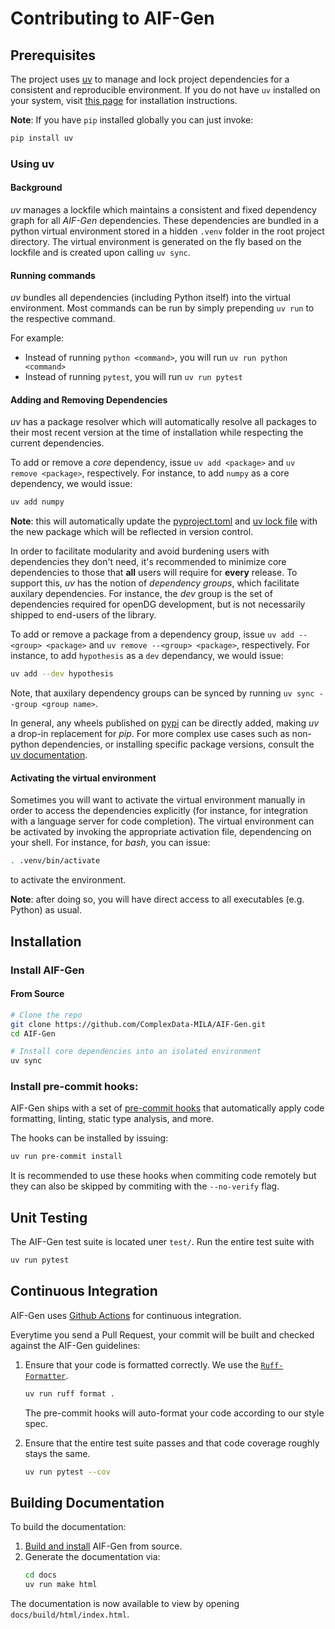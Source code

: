 # Contributing to AIF-Gen

## Prerequisites

The project uses [uv](https://docs.astral.sh/uv/) to manage and lock project dependencies for a consistent and reproducible environment. If you do not have `uv` installed on your system, visit [this page](https://docs.astral.sh/uv/getting-started/installation/) for installation instructions.

**Note**: If you have `pip` installed globally you can just invoke:

```sh
pip install uv
```

### Using uv

#### Background

_uv_ manages a lockfile which maintains a consistent and fixed dependency graph for all _AIF-Gen_ dependencies. These dependencies are bundled in a python virtual environment stored in a hidden `.venv` folder in the root project directory. The virtual environment is generated on the fly based on the lockfile and is created upon calling `uv sync`.

#### Running commands

_uv_ bundles all dependencies (including Python itself) into the virtual environment. Most commands can be run by simply prepending `uv run`
to the respective command.

For example:

- Instead of running `python <command>`, you will run `uv run python <command>`
- Instead of running `pytest`, you will run `uv run pytest`

#### Adding and Removing Dependencies

_uv_ has a package resolver which will automatically resolve all packages to their most recent version at the time of installation while respecting the current dependencies.

To add or remove a _core_ dependency, issue `uv add <package>` and `uv remove <package>`, respectively. For instance, to add `numpy` as a core dependency, we would issue:

```sh
uv add numpy
```

**Note**: this will automatically update the [pyproject.toml](../pyproject.toml) and [uv lock file](../uv.lock) with the new package which will be reflected in version control.

In order to facilitate modularity and avoid burdening users with dependencies they don't need, it's recommended to minimize core dependencies to those that **all** users will require for **every** release. To support this, _uv_ has the notion of _dependency groups_, which facilitate auxilary dependencies. For instance, the _dev_ group is the set of dependencies required for openDG development, but is not necessarily shipped to end-users of the library.

To add or remove a package from a dependency group, issue `uv add --<group> <package>` and `uv remove --<group> <package>`, respectively. For instance, to add `hypothesis` as a `dev` dependancy, we would issue:

```sh
uv add --dev hypothesis
```

Note, that auxilary dependency groups can be synced by running `uv sync --group <group name>`.

In general, any wheels published on [pypi](https://pypi.org/) can be directly added, making _uv_ a drop-in replacement for _pip_. For more complex use cases such as non-python dependencies, or installing specific package versions, consult the [uv documentation](https://docs.astral.sh/uv/).

#### Activating the virtual environment

Sometimes you will want to activate the virtual environment manually in order to access the dependencies explicitly (for instance, for integration with a language server for code completion). The virtual environment can be activated by invoking the appropriate activation file, dependencing on your shell. For instance, for _bash_, you can issue:

```sh
. .venv/bin/activate
```

to activate the environment.

**Note**: after doing so, you will have direct access to all executables (e.g. Python) as usual.

## Installation

### Install AIF-Gen

#### From Source

```sh
# Clone the repo
git clone https://github.com/ComplexData-MILA/AIF-Gen.git
cd AIF-Gen

# Install core dependencies into an isolated environment
uv sync
```

### Install pre-commit hooks:

AIF-Gen ships with a set of [pre-commit hooks](../.pre-commit-config.yaml) that automatically apply code formatting, linting, static type analysis, and more.

The hooks can be installed by issuing:

```sh
uv run pre-commit install
```

It is recommended to use these hooks when commiting code remotely but they can also be skipped by commiting with the `--no-verify` flag.

## Unit Testing

The AIF-Gen test suite is located uner `test/`.
Run the entire test suite with

```sh
uv run pytest
```

## Continuous Integration

AIF-Gen uses [Github Actions](https://github.com/ComplexData-MILA/AIF-Gen/tree/main/.github/workflows) for continuous integration.

Everytime you send a Pull Request, your commit will be built and checked against the AIF-Gen guidelines:

1. Ensure that your code is formatted correctly. We use the [`Ruff-Formatter`](https://docs.astral.sh/ruff/formatter/).

   ```bash
   uv run ruff format .
   ```

   The pre-commit hooks will auto-format your code according to our style spec.

1. Ensure that the entire test suite passes and that code coverage roughly stays the same.

   ```bash
   uv run pytest --cov
   ```

## Building Documentation

To build the documentation:

1. [Build and install](#Installation) AIF-Gen from source.
1. Generate the documentation via:
   ```sh
   cd docs
   uv run make html
   ```

The documentation is now available to view by opening `docs/build/html/index.html`.
